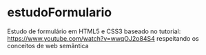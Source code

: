 # estudoFormulario
Estudo de formulário em HTML5 e CSS3 baseado no tutorial: https://www.youtube.com/watch?v=wwqOJ2o84S4 respeitando os conceitos de web semântica
